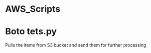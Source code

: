 # AWS_Scripts



Boto tets.py
============


Pulls the items from S3 bucket and send them for further processing
